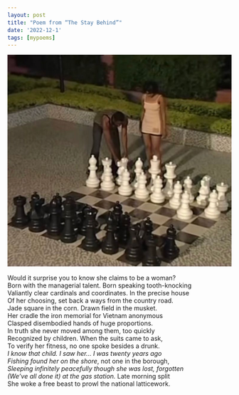 ```yaml
---
layout: post
title: "Poem from “The Stay Behind”"
date: '2022-12-1'
tags: [mypoems]
---
```


![chess](/assets/chess.png)

Would it surprise you to know she claims to be a woman?<br>
Born with the managerial talent. Born speaking tooth-knocking<br>
Valiantly clear cardinals and coordinates. In the precise house<br>
Of her choosing, set back a ways from the country road.<br>
Jade square in the corn. Drawn field in the musket.<br>
Her cradle the iron memorial for Vietnam anonymous<br>
Clasped disembodied hands of huge proportions. <br>
In truth she never moved among them, too quickly<br>
Recognized by children. When the suits came to ask,<br>
To verify her fitness, no one spoke besides a drunk.<br>
<em>I know that child. I saw her… I was twenty years ago<br>
Fishing found her on the shore</em>, not one in the borough,<br>
<em>Sleeping infinitely peacefully though she was lost, forgotten<br>
(We’ve all done it) at the gas station.</em> Late morning split<br>
She woke a free beast to prowl the national latticework.

